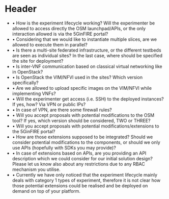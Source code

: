 <!-- TITLE: 1st 5GinFIRE Open Call FAQs -->
<!-- SUBTITLE: FAQa -->

# Header

* •	How is the experiment lifecycle working? Will the experimenter be allowed to access directly the OSM launchpad/APIs, or the only interaction allowed is via the 5GinFIRE portal? 
* •	Considering that we would like to instantiate multiple slices, are we allowed to execute them in parallel? 
* •	Is there a multi-site federated infrastructure, or the different testbeds are seen as individual sites? In the last case, where should be specified the site for deployment? 
* •	Is inter-VNF communication based on classical virtual networking like in OpenStack? 
* •	Is OpenStack the VIM/NFVI used in the sites? Which version specifically? 
* •	Are we allowed to upload specific images on the VIM/NFVI while implementing VNFs?  
* •	Will the experimenter get access (i.e. SSH) to the deployed instances? If yes, how? Via VPN or public IPs? 
* •	In case of VPN, are there some firewall rules?
* •	Will you accept proposals with potential modifications to the OSM tool? If yes, which version should be considered, TWO or THREE? 
* •	Will you accept proposals with potential modifications/extensions to the 5GinFIRE portal? 
* •	How are those extensions supposed to be integrated? Should we consider potential modifications to the components, or should we only use APIs (hopefully with SDKs you may provide)? 
* •	In case of extensions based on APIs, are you providing an API description which we could consider for our initial solution design? Please let us know also about any restrictions due to any RBAC mechanism you utilise. 
* •	Currently we have only noticed that the experiment lifecycle mainly deals with category 1 types of experiment, therefore it is not clear how those potential extensions could be realised and be deployed on demand on top of your platform.




